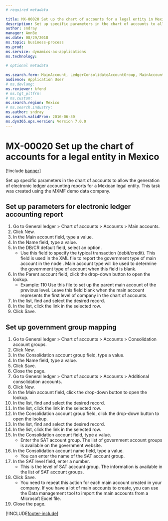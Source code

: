 ```yaml
--- 
# required metadata 
 
title: MX-00020 Set up the chart of accounts for a legal entity in Mexico
description: Set up specific parameters in the chart of accounts to allow the generation of electronic ledger accounting reports for a Mexican legal entity. 
author: sndray
manager: AnnBe 
ms.date: 08/29/2018
ms.topic: business-process 
ms.prod:  
ms.service: dynamics-ax-applications 
ms.technology:  
 
# optional metadata 
 
ms.search.form: MainAccount, LedgerConsolidateAccountGroup, MainAccountConsolidateAccount   
audience: Application User 
# ms.devlang:  
ms.reviewer: kfend
# ms.tgt_pltfrm:  
# ms.custom:  
ms.search.region: Mexico
# ms.search.industry: 
ms.author: sndray
ms.search.validFrom: 2016-06-30 
ms.dyn365.ops.version: Version 7.0.0 
---
```

# MX-00020 Set up the chart of accounts for a legal entity in Mexico

[!include [banner](../../includes/banner.md)]

Set up specific parameters in the chart of accounts to allow the generation of electronic ledger accounting reports for a Mexican legal entity. This task was created using the MXMF demo data company.


## Set up parameters for electronic ledger accounting report
1. Go to General ledger > Chart of accounts > Accounts > Main accounts.
2. Click New.
3. In the Main account field, type a value.
4. In the Name field, type a value.
5. In the DB/CR default field, select an option.
    * Use this field to specify the typical transaction (debit/credit). This field is used in the XML file to report the government type of main account in the node <Natur>.  Main account type will be used to determine the government type of account when this field is blank.  
6. In the Parent account field, click the drop-down button to open the lookup.
    * Example: 110  Use this file to set up the parent main account of the previous level.     Leave this field blank when the main account represents the first level of company in the chart of accounts.    
7. In the list, find and select the desired record.
8. In the list, click the link in the selected row.
9. Click Save.

## Set up government group mapping
1. Go to General ledger > Chart of accounts > Accounts > Consolidation account groups.
2. Click New.
3. In the Consolidation account group field, type a value.
4. In the Name field, type a value.
5. Click Save.
6. Close the page.
7. Go to General ledger > Chart of accounts > Accounts > Additional consolidation accounts.
8. Click New.
9. In the Main account field, click the drop-down button to open the lookup.
10. In the list, find and select the desired record.
11. In the list, click the link in the selected row.
12. In the Consolidation account group field, click the drop-down button to open the lookup.
13. In the list, find and select the desired record.
14. In the list, click the link in the selected row.
15. In the Consolidation account field, type a value.
    * Enter the SAT account group. The list of government account groups is available on the government website.    
16. In the Consolidation account name field, type a value.
    * You can enter the name of the SAT account group.    
17. In the SAT level field, enter a number.
    * This is the level of SAT account group. The information is available in the list of SAT account groups.  
18. Click Save.
    * You need to repeat this action for each main account created in your company. If you have a lot of main accounts to create, you can use the Data management tool to import the main accounts from a Microsoft Excel file.  
19. Close the page.



[!INCLUDE[footer-include](../../../includes/footer-banner.md)]